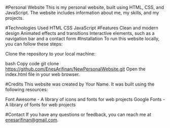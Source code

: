 #Personal Website
This is my personal website, built using HTML, CSS, and JavaScript. The website includes information about me, my skills, and my projects.

#Technologies Used
HTML
CSS
JavaScript
#Features
Clean and modern design
Animated effects and transitions
Interactive elements, such as a navigation bar and a contact form
#Installation
To run this website locally, you can follow these steps:

Clone the repository to your local machine:

bash
Copy code
git clone https://github.com/EnesArifinan/NewPersonalWebsite.git
Open the index.html file in your web browser.

#Credits
This website was created by Your Name. It was built using the following resources:

Font Awesome - A library of icons and fonts for web projects
Google Fonts - A library of fonts for web projects

#Contact
If you have any questions or feedback, you can reach me at enesarifinan@gmail.com.
